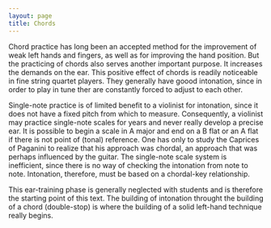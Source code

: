 ```yaml
---
layout: page
title: Chords
---
```


Chord practice has long been an accepted method for the improvement of weak left hands and fingers, as well as for improving the hand position. But the practicing of chords also serves another important purpose. It increases the demands on the ear. This positive effect of chords is readily noticeable in fine string quartet players. They generally have goood intonation, since in order to play in tune ther are constantly forced to adjust to each other. 

Single-note practice is of limited benefit to a violinist for intonation, since it does not have a fixed pitch from which to measure. Consequently, a violinist may practice single-note scales for years and never really develop a precise ear. It is possible to begin a scale in A major and end on a B flat or an A flat if there is not point of (tonal) reference. One has only to study the Caprices of Paganini to realize that his approach was chordal, an approach that was perhaps influenced by the guitar. The single-note scale system is inefficient, since there is no way of checking the intonation from note to note. Intonation, therefore, must be based on a chordal-key relationship. 

This ear-training phase is generally neglected with students and is therefore the starting point of this text. The building of intonation throught the building of a chord (double-stop) is where the building of a solid left-hand technique really begins. 
